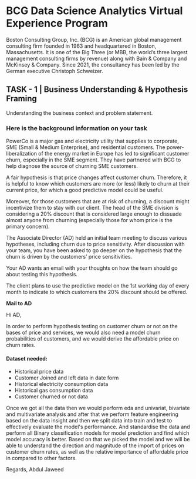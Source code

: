 # BCG Data Science Analytics Virtual Experience Program

Boston Consulting Group, Inc. (BCG) is an American global management consulting firm founded in 1963 and headquartered in Boston, Massachusetts. It is one of the Big Three (or MBB, the world’s three largest management consulting firms by revenue) along with Bain & Company and McKinsey & Company. Since 2021, the consultancy has been led by the German executive Christoph Schweizer.

## TASK - 1 | Business Understanding & Hypothesis Framing

Understanding the business context and problem statement.

### Here is the background information on your task

PowerCo is a major gas and electricity utility that supplies to corporate, SME (Small & Medium Enterprise), and residential customers. The power-liberalization of the energy market in Europe has led to significant customer churn, especially in the SME segment. They have partnered with BCG to help diagnose the source of churning SME customers.

A fair hypothesis is that price changes affect customer churn. Therefore, it is helpful to know which customers are more (or less) likely to churn at their current price, for which a good predictive model could be useful.

Moreover, for those customers that are at risk of churning, a discount might incentivize them to stay with our client. The head of the SME division is considering a 20% discount that is considered large enough to dissuade almost anyone from churning (especially those for whom price is the primary concern).

The Associate Director (AD) held an initial team meeting to discuss various hypotheses, including churn due to price sensitivity. After discussion with your team, you have been asked to go deeper on the hypothesis that the churn is driven by the customers’ price sensitivities. 

Your AD wants an email with your thoughts on how the team should go about testing this hypothesis.

The client plans to use the predictive model on the 1st working day of every month to indicate to which customers the 20% discount should be offered.

**Mail to AD**


Hi AD,

In order to perform hypothesis testing on customer churn or not on the bases of price and services, we would also need a model churn probabilities of customers, and we would derive the affordable price on churn rates.

#### Dataset needed:

 - Historical price data
 - Customer Joined and left data in date form
 - Historical electricity consumption data
 - Historical gas consumption data
 - Customer churned or not data


Once we got all the data then we would perform eda and univariat, bivariate and multivariate analysis and after that we perform feature engineering based on the data insight and then we split data into train and test to effectively evaluate the model's performance. And standardise the data and perform all Binary classification models for model prediction and find which model accuracy is better. Based on that we picked the model and we will be able to understand the direction and magnitude of the import of prices on customer churn rates, as well as the relative importance of affordable price in compared to other factors.

Regards,
Abdul Jaweed

